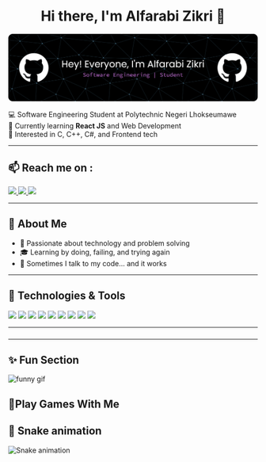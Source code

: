 <h1 align="center">Hi there, I'm Alfarabi Zikri 👋</h1>

![Alfarabi Zikri](img/github-header-banner.png)

<p align="left">
  💻 Software Engineering Student at Polytechnic Negeri Lhokseumawe <br>
  🌱 Currently learning <strong>React JS</strong> and Web Development <br>
  🔭 Interested in C, C++, C#, and Frontend tech <br>
</p>

---

## 📫 Reach me on :
<p align="left">
  <a href="https://www.instagram.com/a.pattnma/" target="_blank">
    <img src="https://skillicons.dev/icons?i=instagram" height="38" />
  </a>
  <a href="https://linkedin.com/in/username" target="_blank">
    <img src="https://skillicons.dev/icons?i=linkedin" height="38" />
  </a>
  <a href="mailto:emailkamu@gmail.com" target="_blank">
    <img src="https://skillicons.dev/icons?i=gmail" height="38" />
  </a>
</p>



---

## 🚀 About Me
- 🌟 Passionate about technology and problem solving  
- 🎓 Learning by doing, failing, and trying again  
- 🧠 Sometimes I talk to my code... and it works  

---

## 🚀 Technologies & Tools
<p align="left">
  <img src="https://cdn.jsdelivr.net/gh/devicons/devicon/icons/c/c-original.svg" width="40" />
  <img src="https://cdn.jsdelivr.net/gh/devicons/devicon/icons/cplusplus/cplusplus-original.svg" width="40" />
  <img src="https://cdn.jsdelivr.net/gh/devicons/devicon/icons/csharp/csharp-original.svg" width="40" />
  <img src="https://cdn.jsdelivr.net/gh/devicons/devicon/icons/html5/html5-original.svg" width="40" />
  <img src="https://cdn.jsdelivr.net/gh/devicons/devicon/icons/css3/css3-original.svg" width="40" />
  <img src="https://cdn.jsdelivr.net/gh/devicons/devicon/icons/react/react-original.svg" width="40" />
  <img src="https://cdn.jsdelivr.net/gh/devicons/devicon/icons/git/git-original.svg" width="40" />
  <img src="https://cdn.jsdelivr.net/gh/devicons/devicon/icons/vscode/vscode-original.svg" width="40" />
  <img src="https://cdn.jsdelivr.net/gh/devicons/devicon/icons/figma/figma-original.svg" width="40" />
</p>

---



###

---

## ✨ Fun Section

![funny gif](https://media3.giphy.com/media/v1.Y2lkPTc5MGI3NjExOXc3ZXFnaDJ4dGs3NmNtcndicGh5cTJ1MHAzbmIxajA1enEydDdleSZlcD12MV9pbnRlcm5hbF9naWZfYnlfaWQmY3Q9Zw/dRvEZLV0ORAmHT1L5u/giphy.gif)



<h2 align="left">🎯Play Games With Me</h2>

## 🐍 Snake animation

![Snake animation](https://raw.githubusercontent.com/alfbizikri/alfbizikri/output/snake.svg)


